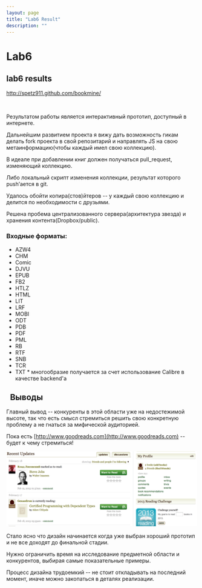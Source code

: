 ```yaml
---
layout: page
title: "Lab6 Result"
description: ""
---
```


Lab6
====


lab6 results
------------

http://spetz911.github.com/bookmine/

 

Результатом работы является интерактивный прототип, доступный в
интернете.

Дальнейшим развитием проекта я вижу дать возможность гикам делать fork
проекта в свой репозитарий и направлять JS на свою метаинформацию(чтобы
каждый имел свою коллекцию).

В идеале при добавлении книг должен получаться pull\_request, изменяющий
коллекцию.

Либо локальный скрипт изменения коллекции, результат которого push’ается
в git.

Удалось обойти копира(стов)йтеров -- у каждый свою коллекцию и делится
по необходимости с друзьями.

Решена пробема централизованного сервера(архитектура звезда) и хранения
контента(Dropbox/public).

### Входные форматы:
- AZW4 
- CHM 
- Comic 
- DJVU 
- EPUB 
- FB2 
- HTLZ 
- HTML 
- LIT 
- LRF 
- MOBI 
- ODT 
- PDB 
- PDF 
- PML 
- RB 
- RTF 
- SNB 
- TCR 
- TXT
\* многообразие получается за счет использование Calibre в качестве backend'a
 

 
Выводы
------

Главный вывод -- конкуренты в этой области уже на недостежимой высоте,
так что есть смысл стремиться решить свою конкретную проблему а не
гнаться за мифической аудиторией.

Пока есть [http://www.goodreads.com](http://www.goodreads.com) -- будет
к чему стремиться!

![droppedImage.png](images/droppedImage.png)

Стало ясно что дизайн начинается когда уже выбран хороший прототип и не
все доходят до финальной стадии.

Нужно ограничить время на исследование предметной области и конкурентов,
выбирая самые показательные примеры.

Процесс дизайна трудоемкий -- не стоит откладывать на последний момент,
иначе можно закопаться в деталях реализации.
